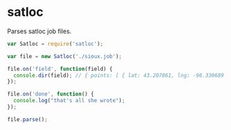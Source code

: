 satloc
======

Parses satloc job files.

```javascript
var Satloc = require('satloc');

var file = new Satloc('./sioux.job');

file.on('field', function(field) {
  console.dir(field); // { points: [ { lat: 43.207861, lng: -96.330689 }, ... ] }
});

file.on('done', function() {
  console.log("that's all she wrote");
});

file.parse();
```
